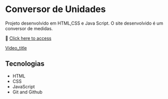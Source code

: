 # Conversor de Unidades

Projeto desenvolvido em HTML,CSS e Java Script. O site desenvolvido é um conversor de medidas.

🔗 [Click here to access](https://n4ju15.github.io/conversor_unidades/)

[Video_title](./assets/conversor.mp4)

## Tecnologias

- HTML
- CSS
- JavaScript
- Git and Github
